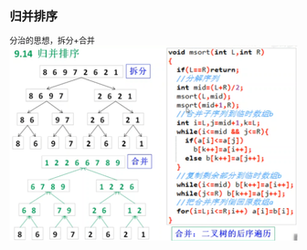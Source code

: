 ## 归并排序

分治的思想，拆分+合并
![image-20210318153042843.png](../../../../../images/WEBRESOURCE322226a5b948af3ab7866d4e7577035c.png)